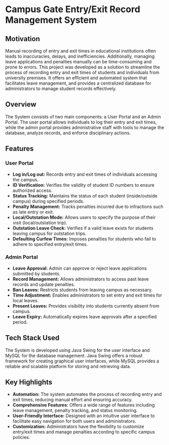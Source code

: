 # Campus Gate Entry/Exit Record Management System

## Motivation
Manual recording of entry and exit times in educational institutions often leads to inaccuracies, delays, and inefficiencies. Additionally, managing leave applications and penalties manually can be time-consuming and prone to errors. This project was developed as a solution to streamline the process of recording entry and exit times of students and individuals from university premises. It offers an efficient and automated system that facilitates leave management, and provides a centralized database for administrators to manage student records effectively.

## Overview
The System consists of two main components: a User Portal and an Admin Portal. The user portal allows individuals to log their entry and exit times, while the admin portal provides administrative staff with tools to manage the database, analyze records, and enforce disciplinary actions.

## Features
### User Portal
- **Log in/Log out:** Records entry and exit times of individuals accessing the campus.
- **ID Verification:** Verifies the validity of student ID numbers to ensure authorized access.
- **Status Tracking:** Maintains the status of each student (inside/outside campus) during specified periods.
- **Penalty Management:** Tracks penalties incurred due to infractions such as late entry or exit.
- **Local/Outstation Mode:** Allows users to specify the purpose of their visit (local/outstation trip).
- **Outstation Leave Check:** Verifies if a valid leave exists for students leaving campus for outstation trips.
- **Defaulting Curfew Times:** Imposes penalties for students who fail to adhere to specified entry/exit times.

### Admin Portal
- **Leave Approval:** Admin can approve or reject leave applications submitted by students.
- **Record Management:** Allows administrators to access past leave records and update penalties.
- **Ban Leaves:** Restricts students from leaving campus as necessary.
- **Time Adjustment:** Enables administrators to set entry and exit times for local leaves.
- **Present Leaves:** Provides visibility into students currently absent from campus.
- **Leave Expiry:** Automatically expires leave approvals after a specified period.

## Tech Stack Used
The System is developed using Java Swing for the user interface and MySQL for the database management. Java Swing offers a robust framework for creating graphical user interfaces, while MySQL provides a reliable and scalable platform for storing and retrieving data.

## Key Highlights
- **Automation:** The system automates the process of recording entry and exit times, reducing manual effort and ensuring accuracy.
- **Comprehensive Features:** Offers a wide range of features including leave management, penalty tracking, and status monitoring.
- **User-Friendly Interface:** Designed with an intuitive user interface to facilitate easy navigation for both users and administrators.
- **Customization:** Administrators have the flexibility to customize entry/exit times and manage penalties according to specific campus policies.
